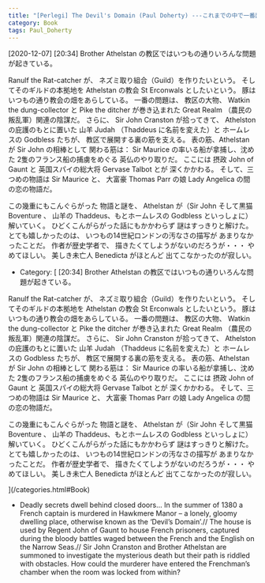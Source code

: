 ```yaml
---
title: "[Perlegi] The Devil's Domain (Paul Doherty) ---これまでの中で一番面白い"
category: Book
tags: Paul_Doherty 
---
```


[2020-12-07] 
[20:34] Brother Athelstan の教区ではいつもの通りいろんな問題が起きている。

Ranulf the Rat-catcher が、
ネズミ取り組合（Guild）を作りたいという。
そしてそのギルドの本拠地を
Athelstan の教会
St Erconwals としたいという。
豚はいつもの通り教会の畑をあらしている。
一番の問題は、
教区の大物、
Watkin the dung-collector と
Pike the ditcher が巻き込まれた
Great Realm （農民の叛乱軍）関連の陰謀だ。
さらに、
Sir John Cranston が拾ってきて、
Athelston の庇護のもとに置いた
山羊 Judah （Thaddeus に名前を変えた）と
ホームレスの Godbless たちが、
教区で展開する裏の筋を支える。
表の筋、Athelstan が Sir John の相棒として
関わる筋は：
Sir Maurice の率いる船が拿捕し、沈めた
2隻のフランス船の捕虜をめぐる
英仏のやり取りだ。
ここには 摂政 John of Gaunt と
英国スパイの総大将 Gervase Talbot とが
深くかかわる。
そして、三つめの物語は Sir Maurice と、
大富豪 Thomas Parr の娘
Lady Angelica の間の恋の物語だ。

 この幾重にもこんぐらがった
物語と謎を、
Athelstan が（Sir John そして黒猫 Boventure 、
山羊の Thaddeus、もとホームレスの
Godbless といっしょに）解いていく。
ひどくこんがらがった話にもかかわらず
謎はすっきりと解けた。
とても嬉しかったのは、
いつもの14世紀ロンドンの汚なさの描写が
あまりなかったことだ。
作者が歴史学者で、
描きたくてしようがないのだろうが・・・
やめてほしい。
美しき未亡人 Benedicta がほとんど
出てこなかったのが寂しい。

- Category: [
[20:34] Brother Athelstan の教区ではいつもの通りいろんな問題が起きている。

Ranulf the Rat-catcher が、
ネズミ取り組合（Guild）を作りたいという。
そしてそのギルドの本拠地を
Athelstan の教会
St Erconwals としたいという。
豚はいつもの通り教会の畑をあらしている。
一番の問題は、
教区の大物、
Watkin the dung-collector と
Pike the ditcher が巻き込まれた
Great Realm （農民の叛乱軍）関連の陰謀だ。
さらに、
Sir John Cranston が拾ってきて、
Athelston の庇護のもとに置いた
山羊 Judah （Thaddeus に名前を変えた）と
ホームレスの Godbless たちが、
教区で展開する裏の筋を支える。
表の筋、Athelstan が Sir John の相棒として
関わる筋は：
Sir Maurice の率いる船が拿捕し、沈めた
2隻のフランス船の捕虜をめぐる
英仏のやり取りだ。
ここには 摂政 John of Gaunt と
英国スパイの総大将 Gervase Talbot とが
深くかかわる。
そして、三つめの物語は Sir Maurice と、
大富豪 Thomas Parr の娘
Lady Angelica の間の恋の物語だ。

 この幾重にもこんぐらがった
物語と謎を、
Athelstan が（Sir John そして黒猫 Boventure 、
山羊の Thaddeus、もとホームレスの
Godbless といっしょに）解いていく。
ひどくこんがらがった話にもかかわらず
謎はすっきりと解けた。
とても嬉しかったのは、
いつもの14世紀ロンドンの汚なさの描写が
あまりなかったことだ。
作者が歴史学者で、
描きたくてしようがないのだろうが・・・
やめてほしい。
美しき未亡人 Benedicta がほとんど
出てこなかったのが寂しい。

](/categories.html#Book)
- Deadly secrets dwell behind
                  closed doors...  In the summer
                  of 1380 a French captain is
                  murdered in Hawkmere Manor – a
                  lonely, gloomy dwelling place,
                  otherwise known as the
                  ‘Devil’s Domain’.// The house
                  is used by Regent John of Gaunt
                  to house French prisoners,
                  captured during the bloody
                  battles waged between the French
                  and the English on the Narrow
                  Seas.// Sir John Cranston and
                  Brother Athelstan are summoned
                  to investigate the mysterious
                  death but their path is riddled
                  with obstacles. How could the
                  murderer have entered the
                  Frenchman’s chamber when the
                  room was locked from within?

